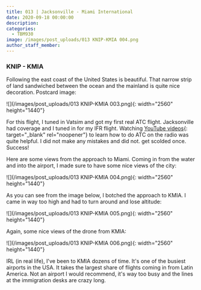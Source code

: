 ```yaml
---
title: 013 | Jacksonville - Miami International
date: 2020-09-18 00:00:00
description:
categories:
  - TBM930
image: /images/post_uploads/013 KNIP-KMIA 004.png
author_staff_member:
---
```


### KNIP - KMIA

Following the east coast of the United States is beautiful. That narrow strip of land sandwiched between the ocean and the mainland is quite nice decoration. Postcard image:

![](/images/post_uploads/013 KNIP-KMIA 003.png){: width="2560" height="1440"}

For this flight, I tuned in Vatsim and got my first real ATC flight. Jacksonville had coverage and I tuned in for my IFR flight. Watching [YouTube videos](https://www.youtube.com/watch?v=zBWVfz6GEgk){: target="_blank" rel="noopener"} to learn how to do ATC on the radio was quite helpful. I did not make any mistakes and did not. get scolded once. Success\!

Here are some views from the approach to Miami. Coming in from the water and into the airport, I made sure to have some nice views of the city:

![](/images/post_uploads/013 KNIP-KMIA 004.png){: width="2560" height="1440"}

As you can see from the image below, I botched the approach to KMIA. I came in way too high and had to turn around and lose altitude:

![](/images/post_uploads/013 KNIP-KMIA 005.png){: width="2560" height="1440"}

Again, some nice views of the drone from KMIA:

![](/images/post_uploads/013 KNIP-KMIA 006.png){: width="2560" height="1440"}

IRL (in real life), I've been to KMIA dozens of time. It's one of the busiest airports in the USA. It takes the largest share of flights coming in from Latin America. Not an airport I would recommend, it's way too busy and the lines at the immigration desks are crazy long.